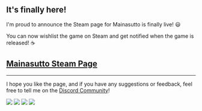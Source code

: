 ## It's finally here!

I'm proud to announce the Steam page for Mainasutto is finally live! :smiley:

You can now wishlist the game on Steam and get notified when the game is released! :coffee:

## [Mainasutto Steam Page](https://store.steampowered.com/app/2580170/)

---

I hope you like the page, and if you have any suggestions or feedback, feel free to tell me on the [Discord Community](https://mainasutto.com/discord)!

<div class="image-container grid-50-50">
  <img src="https://i.imgur.com/OOYrXQr.png" />
  <img src="https://i.imgur.com/TOe76p4.png" />
  <img src="https://i.imgur.com/bk3CXkF.png" />
  <img src="https://i.imgur.com/qzu5XLo.png" />
</div>
